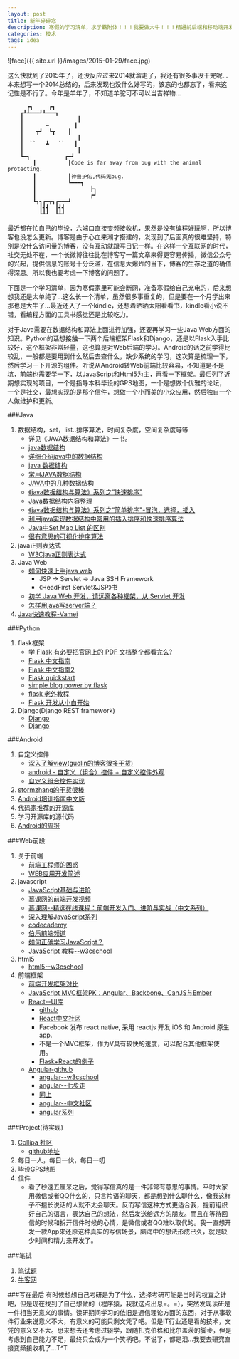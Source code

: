 ```yaml
---
layout: post
title: 新年碎碎念
description: 寒假的学习清单，求学霸附体！！！我要做大牛！！！精通前后端和移动端开发！！！
categories: 技术
tags: idea
---
```


![face]({{ site.url }}/images/2015-01-29/face.jpg)

这么快就到了2015年了，还没反应过来2014就溜走了，我还有很多事没干完呢…本来想写一个2014总结的，后来发现也没什么好写的，该忘的也都忘了，看来这记性是不行了。今年是羊年了，不知道羊驼可不可以当吉祥物…

```
	  ┏┓     ┏┓
	┏┛┻━━━┛┻━━━┓
	┃                 ┃
	┃       ━        ┃
	┃    ┳┛  ┗┳    ┃
	┃                 ┃
	┃  ``   ┻   ``   ┃
	┃                 ┃
	┗━┓           ┏━┛
		┃          ┃Code is far away from bug with the animal protecting.
		┃          ┃神兽护佑,代码无bug.
		┃          ┗━━━┓
		┃                 ┣┓
		┃                 ┏┛
		┗┓┓┏━┳┓┏━━━┛
		  ┃┫┫  ┃┫┫
		  ┗┻┛  ┗┻┛
```

最近都在忙自己的毕设，六端口直接变频接收机，果然是没有编程好玩啊，所以博客也没怎么更新。博客是由于心血来潮才搭建的，发现到了后面真的很难坚持，特别是没什么访问量的博客，没有互动就跟写日记一样。在这样一个互联网的时代，社交无处不在，一个长微博往往比在博客写一篇文章来得更容易传播，微信公众号的兴起，提供信息的账号十分泛滥，在信息大爆炸的当下，博客的生存之道的确值得深思。所以我也要考虑一下博客的问题了。

下面是一个学习清单，因为寒假家里可能会断网，准备寒假给自己充电的，后来想想我还是太单纯了…这么长一个清单，虽然很多事重复的，但是要在一个月学出来那也是大牛了…最近还入了一个kindle，还想着晒晒太阳看看书，kindle看小说不错，看编程方面的工具书感觉还是比较吃力。

对于Java需要在数据结构和算法上面进行加强，还要再学习一些Java Web方面的知识。Python的话想接触一下两个后端框架Flask和Django，还是以Flask入手比较好，这个框架非常轻量，这也算是对Web后端的学习。Android的话之前学得比较乱，一般都是要用到什么然后去查什么，缺少系统的学习，这次算是梳理一下，然后学习一下开源的组件。听说从Android转Web前端比较容易，不知道是不是坑，前端也需要学一下，以JavaScript和Html5为主，再看一下框架。最后列了近期想实现的项目，一个是指导本科毕设的GPS地图，一个是想做个优雅的论坛，一个是社交，最想实现的是那个信件，想做一个小而美的小众应用，然后独自一个人做维护和更新。

###Java
1. 数据结构，set，list..排序算法，时间复杂度，空间复杂度等等
	* 详见《JAVA数据结构和算法》一书。
	* [java数据结构](http://blog.csdn.net/hunterno4/article/details/9750577)
	* [详细介绍java中的数据结构](http://developer.51cto.com/art/201107/273003.htm)
	* [java 数据结构](http://www.cnblogs.com/jhtchina/articles/3173246.html)
	* [常用JAVA数据结构](http://www.cnblogs.com/jirglt/archive/2012/06/09/2543062.html)
	* [JAVA中的几种数据结构](http://www.cnblogs.com/zhangjs8385/archive/2011/10/11/2207105.html)
	* [《java数据结构与算法》系列之“快速排序"](http://www.cnblogs.com/m-xy/p/3373960.html)
	* [Java数据结构内容整理](http://www.cnblogs.com/ayan/archive/2012/04/16/2451949.html)
	* [《java数据结构与算法》系列之“简单排序"-冒泡，选择，插入](http://www.cnblogs.com/m-xy/p/3361478.html)
	* [利用java实现数据结构中常用的插入排序和快速排序算法](http://www.cnblogs.com/lee/archive/2007/05/11/743381.html)
	* [Java中Set Map List 的区别](http://www.cnblogs.com/xiaofengkang/p/3859457.html)
	* [很有意思的可视化排序算法](http://top.jobbole.com/1229/)
2. java正则表达式
	* [W3Cjava正则表达式](http://www.w3cschool.cc/java/java-regular-expressions.html)
3. Java Web
	* [如何快速上手java web](http://segmentfault.com/q/1010000000400073)
		* JSP -> Servlet -> Java SSH Framework	
		* 《HeadFirst Servlet&JSP》书		
	* [初学 Java Web 开发，请远离各种框架，从 Servlet 开发](http://www.oschina.net/question/12_52027)
	* [怎样用java写server端？](http://segmentfault.com/q/1010000000364063#a-1020000000364524)
4. [Java快速教程-Vamei](http://www.cnblogs.com/vamei/archive/2013/03/31/2991531.html)

###Python
1.  flask框架
	* [学 Flask 有必要把官网上的 PDF 文档整个都看完么?](http://www.v2ex.com/t/61941)
	* [Flask 中文指南](http://www.pythondoc.com/flask/index.html)
	* [Flask 中文指南2](http://docs.jinkan.org/docs/flask/)
	* [Flask quickstart](http://flask.pocoo.org/docs/0.10/quickstart/)
	* [simple blog power by flask](http://www.jamesharding.ca/posts/simple-static-markdown-blog-in-flask/)
	* [flask 老外教程](http://blog.miguelgrinberg.com/post/the-flask-mega-tutorial-part-i-hello-world)
	* [Flask 开发从小白开始](http://segmentfault.com/bookmark/1230000001707093)
2. Django(Django REST framework)
	* [Django](http://djangobook.py3k.cn/2.0/)
	* [Django](http://lenciel.cn/django-notes/)


###Android
1. 自定义控件
	* [深入了解view(guolin的博客很多干货)](http://blog.csdn.net/guolin_blog/article/details/12921889)
	* [android - 自定义（组合）控件 + 自定义控件外观](http://www.cnblogs.com/bill-joy/archive/2012/04/26/2471831.html)
	* [自定义组合控件实现](http://wangjie2013.iteye.com/blog/2000473)
2. [stormzhang的干货很棒](http://stormzhang.com)
3. [Android培训指南中文版](http://hukai.me/android-training-course-in-chinese/index.html)
4. [代码家推荐的开源库](http://blog.daimajia.com/android-library-collection/)
5. 学习开源库的源代码
6. [Android的周报](http://www.androidweekly.cn/)

###Web前段
1. 关于前端
	* [前端工程师的困惑](http://www.ituring.com.cn/article/133104)
	* [WEB应用开发简述]()
2. javascript
	* [JavaScript基础与进阶](http://developer.51cto.com/art/201107/277356.htm)
	* [慕课网的前端开发视频](http://www.imooc.com/course/list?c=fe)
	* [慕课网--精选在线课程：前端开发入门、进阶与实战（中文系列）](http://blog.jobbole.com/68485/)
	* [深入理解JavaScript系列](http://www.cnblogs.com/tomxu/archive/2011/12/15/2288411.html)
	* [codecademy](http://www.codecademy.com/)
	* [伯乐前端频道](http://web.jobbole.com/)
	* [如何正确学习JavaScript？](http://web.jobbole.com/81758/)
	* [JavaScript 教程--w3cschool](http://www.w3cschool.cc/js/js-tutorial.html)
3. html5
	* [html5--w3cschool](http://www.w3cschool.cc/html/html5-intro.html)
4. 前端框架
	* [前端开发框架对比](http://yidianzixun.com/n/07hWZzDa/?s=1)
	* [JavaScript MVC框架PK：Angular、Backbone、CanJS与Ember](http://www.ituring.com.cn/article/38394#)
	* [React--UI库](http://facebook.github.io/react/)
		* [github](https://github.com/facebook/react/)
		* [React中文社区](http://react-china.org/)
		* Facebook 发布 react native, 采用 reactjs 开发 iOS 和 Android 原生 app.
		* 不是一个MVC框架，作为V具有较快的速度，可以配合其他框架使用。
		* [Flask+React的例子](https://github.com/defshine/message-board)
	* [Angular-github](https://github.com/angular/angular.js)
		* [angular--w3cschool](http://www.w3cschool.cc/angularjs/angularjs-tutorial.html)
		* [angular--七步走](http://developer.51cto.com/art/201311/416334.htm)
		* [同上](http://blog.jobbole.com/46779/)
		* [angular--中文社区](http://angularjs.cn/tag/AngularJS)
		* [angular系列](http://yijiebuyi.com/tag/angular.js.html)

###Project(待实现)
1. [Collipa 社区](http://collipa.com/)
	* [github地址](https://github.com/yetone/collipa)
2. 每日一人，每日一伙，每日一叨
3. 毕设GPS地图
4. 信件
	* 看了秒速五厘米之后，觉得写信真的是一件非常有意思的事情。平时大家用微信或者QQ什么的，只言片语的聊天，都是想到什么聊什么，像我这样子不擅长说话的人就不太会聊天。反而写信这种方式更适合我，提前组织好自己的语言，表达自己的想法，然后发送给远方的朋友。而且在等待回信的时候和拆开信件时候的心情，是微信或者QQ难以取代的。我一直想开发一款App来还原这种真实的写信场景，脑海中的想法形成已久，就是缺少时间和精力来开发了。

###笔试
1. [笔试题](http://blog.csdn.net/v_july_v/article/details/11921021)
2. [牛客网](http://www.nowcoder.com/)

###写在最后
有时候想想自己考研是为了什么，选择考研可能是当时的权宜之计吧，但是现在找到了自己想做的（程序猿，我就这点出息=。=），突然发现读研是一件相当无意义的事情。读研期间学习的依旧是通信理论方面的东西，对于从事软件行业来说意义不大，有意义的可能只剩文凭了吧。但是IT行业还是看的技术，文凭的意义又不大。思来想去还考虑过辍学，跟随扎克伯格和比尔盖茨的脚步，但是考虑到自己能力不足，最终只会成为一个笑柄吧。不说了，都是泪…我要去研究直接变频接收机了…T^T
